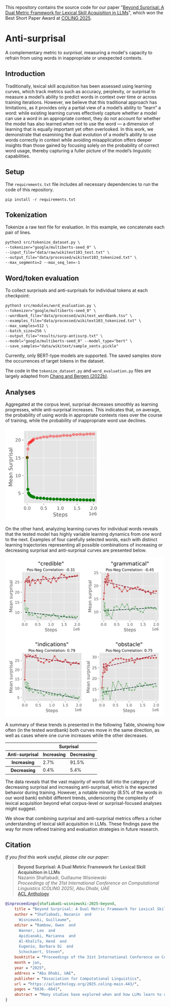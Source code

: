 This repository contains the source code for our paper "[Beyond Surprisal: A Dual Metric Framework for Lexical Skill Acquisition in LLMs](https://aclanthology.org/2025.coling-main.443.pdf)", which won the Best Short Paper Award at [COLING 2025](https://coling2025.org/program/best_papers/#best-short-paper-awards).

# Anti-surprisal
A complementary metric to $surprisal$, measuring a model's capacity to refrain from using words in inappropriate or unexpected contexts.

## Introduction
Traditionally, lexical skill acquisition has been assessed using learning curves, which track metrics such as accuracy, perplexity, or surprisal to measure a model’s ability to predict words in context over time or across training iterations. 
However, we believe that this traditional approach has limitations, as it provides only a partial view of a model’s ability to “learn” a word: while existing learning curves effectively capture whether a model can use a word in an appropriate context, they do not account for whether the model has also learned when not to use the word — a dimension of learning that is equally important yet often overlooked.
In this work, we demonstrate that examining the dual evolution of a model’s ability to use words correctly in context while avoiding misapplication offers deeper insights than those gained by focusing solely on the probability of correct word usage, thereby capturing a fuller picture of the model’s linguistic capabilities.

## Setup
The `requirements.txt` file includes all necessary dependencies to run the code of this repository.
```
pip install -r requirements.txt
```

## Tokenization
Tokenize a raw text file for evaluation. In this example, we concatenate each pair of lines.
```
python3 src/tokenize_dataset.py \
--tokenizer="google/multiberts-seed_0" \
--input_file="data/raw/wikitext103_test.txt" \
--output_file="data/processed/wikitext103_tokenized.txt" \
--max_segments=2 --max_seq_len=-1
```

## Word/token evaluation
To collect surprisals and anti-surprisals for individual tokens at each checkpoint:
```
python3 src/modules/word_evaluation.py \
--tokenizer="google/multiberts-seed_0" \
--wordbank_file="data/processed/wikitext_wordbank.tsv" \
--examples_file="data/processed/wikitext103_tokenized.txt" \
--max_samples=512 \
--batch_size=256 \
--output_file="results/surp-antisurp.txt" \
--model="google/multiberts-seed_0" --model_type="bert" \
--save_samples="data/wikitext/sample_sents.pickle"
```
Currently, only BERT-type models are supported. The saved samples store the occurrences of target tokens in the dataset. 

The code in the `tokenize_dataset.py` and `word_evaluation.py` files are largely adapted from [Chang and Bergen (2022b)](https://github.com/tylerachang/word-acquisition-language-models).

## Analyses
Aggregated at the corpus level, surprisal decreases smoothly as learning progresses, while anti-surprisal increases. This indicates that, on average, the probability of using words in appropriate contexts rises over the course of training, while the probability of inappropriate word use declines.

<img src="https://github.com/NazaninShafiabadi/antisurprisal/blob/main/img/corpus_surprisal.jpg" width="300" height="auto">

On the other hand, analyzing learning curves for individual words reveals that the tested model has highly variable learning dynamics from one word to the next. Examples of four carefully selected words, each with distinct learning trajectories representing all possible combinations of increasing or decreasing surprisal and anti-surprisal curves are presented below. 

<img src="https://github.com/NazaninShafiabadi/antisurprisal/blob/main/img/trend_category_examples.jpg" width="500" height="auto">

A summary of these trends is presented in the following Table, showing how often (in the tested wordbank) both curves move in the same direction, as well as cases where one curve increases while the other decreases.

<table>
  <thead>
    <tr>
      <th></th>
      <th colspan="2";">Surprisal</th>
    </tr>
    <tr>
      <th>Anti-surprisal</th>
      <th>Increasing</th>
      <th>Decreasing</th>
    </tr>
  </thead>
  <tbody>
    <tr>
      <th>Increasing</th>
      <td>2.7%</td>
      <td>91.5%</td>
    </tr>
    <tr>
      <th>Decreasing</th>
      <td>0.4%</td>
      <td>5.4%</td>
    </tr>
  </tbody>
</table>

The data reveals that the vast majority of words fall into the category of decreasing surprisal and increasing anti-surprisal, which is the expected behavior during training. However, a notable minority (8.5% of the words in our word bank) exhibit different trends, underscoring the complexity of lexical acquisition beyond what corpus-level or surprisal-focused analyses might suggest.

We show that combining surprisal and anti-surprisal metrics offers a richer understanding of lexical skill acquisition in LLMs. These findings pave the way for more refined training and evaluation strategies in future research.

## Citation
*If you find this work useful, please cite our paper:*

> **Beyond Surprisal: A Dual Metric Framework for Lexical Skill Acquisition in LLMs**  
> Nazanin Shafiabadi, Guillaume Wisniewski  
> *Proceedings of the 31st International Conference on Computational Linguistics (COLING 2025), Abu Dhabi, UAE*  
> [ACL Anthology](https://aclanthology.org/2025.coling-main.443/)

```bibtex
@inproceedings{shafiabadi-wisniewski-2025-beyond,
    title = "Beyond Surprisal: A Dual Metric Framework for Lexical Skill Acquisition in {LLM}s",
    author = "Shafiabadi, Nazanin  and
      Wisniewski, Guillaume",
    editor = "Rambow, Owen  and
      Wanner, Leo  and
      Apidianaki, Marianna  and
      Al-Khalifa, Hend  and
      Eugenio, Barbara Di  and
      Schockaert, Steven",
    booktitle = "Proceedings of the 31st International Conference on Computational Linguistics",
    month = jan,
    year = "2025",
    address = "Abu Dhabi, UAE",
    publisher = "Association for Computational Linguistics",
    url = "https://aclanthology.org/2025.coling-main.443/",
    pages = "6636--6641",
    abstract = "Many studies have explored when and how LLMs learn to use specific words, primarily by examining their learning curves. While these curves capture a model`s capacity to use words correctly in context, they often neglect the equally important skill of avoiding incorrect usage. In this paper, we introduce a new metric, anti-surprisal, which measures a model`s capacity to refrain from using words in inappropriate or unexpected contexts. By examining both correct usage and error avoidance, we offer a more comprehensive perspective on the learning dynamics of LLMs."
}
